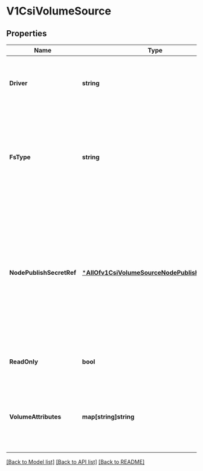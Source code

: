 # V1CsiVolumeSource

## Properties
Name | Type | Description | Notes
------------ | ------------- | ------------- | -------------
**Driver** | **string** | Driver is the name of the CSI driver that handles this volume. Consult with your admin for the correct name as registered in the cluster. | [optional] [default to null]
**FsType** | **string** | Filesystem type to mount. Ex. \&quot;ext4\&quot;, \&quot;xfs\&quot;, \&quot;ntfs\&quot;. If not provided, the empty value is passed to the associated CSI driver which will determine the default filesystem to apply. +optional | [optional] [default to null]
**NodePublishSecretRef** | [***AllOfv1CsiVolumeSourceNodePublishSecretRef**](AllOfv1CsiVolumeSourceNodePublishSecretRef.md) | NodePublishSecretRef is a reference to the secret object containing sensitive information to pass to the CSI driver to complete the CSI NodePublishVolume and NodeUnpublishVolume calls. This field is optional, and  may be empty if no secret is required. If the secret object contains more than one secret, all secret references are passed. +optional | [optional] [default to null]
**ReadOnly** | **bool** | Specifies a read-only configuration for the volume. Defaults to false (read/write). +optional | [optional] [default to null]
**VolumeAttributes** | **map[string]string** | VolumeAttributes stores driver-specific properties that are passed to the CSI driver. Consult your driver&#x27;s documentation for supported values. +optional | [optional] [default to null]

[[Back to Model list]](../README.md#documentation-for-models) [[Back to API list]](../README.md#documentation-for-api-endpoints) [[Back to README]](../README.md)

